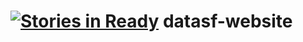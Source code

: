 [![Stories in Ready](https://badge.waffle.io/DataSF/datasf.github.io.png?label=ready&title=Ready)](https://waffle.io/DataSF/datasf.github.io)
datasf-website
==============
